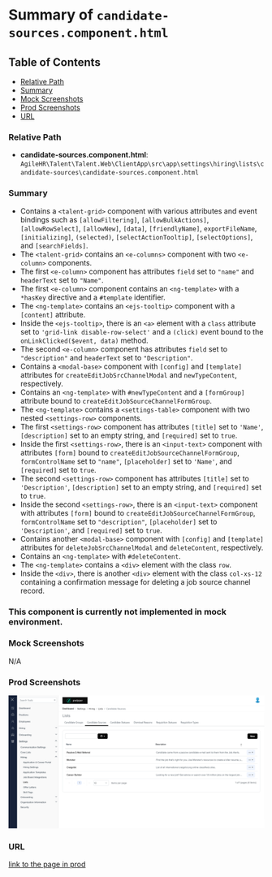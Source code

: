 # Summary of `candidate-sources.component.html`

## Table of Contents

-   [Relative Path](#relative-path)
-   [Summary](#summary)
-   [Mock Screenshots](#mock-screenshots)
-   [Prod Screenshots](#prod-screenshots)
-   [URL](#url)

### Relative Path

-   **candidate-sources.component.html**: `AgileHR\Talent\Talent.Web\ClientApp\src\app\settings\hiring\lists\candidate-sources\candidate-sources.component.html`

### Summary

-   Contains a `<talent-grid>` component with various attributes and event bindings such as `[allowFiltering]`, `[allowBulkActions]`, `[allowRowSelect]`, `[allowNew]`, `[data]`, `[friendlyName]`, `exportFileName`, `[initializing]`, `(selected)`, `[selectActionTooltip]`, `[selectOptions]`, and `[searchFields]`.
-   The `<talent-grid>` contains an `<e-columns>` component with two `<e-column>` components.
-   The first `<e-column>` component has attributes `field` set to `"name"` and `headerText` set to `"Name"`.
-   The first `<e-column>` component contains an `<ng-template>` with a `*hasKey` directive and a `#template` identifier.
-   The `<ng-template>` contains an `<ejs-tooltip>` component with a `[content]` attribute.
-   Inside the `<ejs-tooltip>`, there is an `<a>` element with a `class` attribute set to `'grid-link disable-row-select'` and a `(click)` event bound to the `onLinkClicked($event, data)` method.
-   The second `<e-column>` component has attributes `field` set to `"description"` and `headerText` set to `"Description"`.
-   Contains a `<modal-base>` component with `[config]` and `[template]` attributes for `createEditJobSrcChannelModal` and `newTypeContent`, respectively.
-   Contains an `<ng-template>` with `#newTypeContent` and a `[formGroup]` attribute bound to `createEditJobSourceChannelFormGroup`.
-   The `<ng-template>` contains a `<settings-table>` component with two nested `<settings-row>` components.
-   The first `<settings-row>` component has attributes `[title]` set to `'Name'`, `[description]` set to an empty string, and `[required]` set to `true`.
-   Inside the first `<settings-row>`, there is an `<input-text>` component with attributes `[form]` bound to `createEditJobSourceChannelFormGroup`, `formControlName` set to `"name"`, `[placeholder]` set to `'Name'`, and `[required]` set to `true`.
-   The second `<settings-row>` component has attributes `[title]` set to `'Description'`, `[description]` set to an empty string, and `[required]` set to `true`.
-   Inside the second `<settings-row>`, there is an `<input-text>` component with attributes `[form]` bound to `createEditJobSourceChannelFormGroup`, `formControlName` set to `"description"`, `[placeholder]` set to `'Description'`, and `[required]` set to `true`.
-   Contains another `<modal-base>` component with `[config]` and `[template]` attributes for `deleteJobSrcChannelModal` and `deleteContent`, respectively.
-   Contains an `<ng-template>` with `#deleteContent`.
-   The `<ng-template>` contains a `<div>` element with the class `row`.
-   Inside the `<div>`, there is another `<div>` element with the class `col-xs-12` containing a confirmation message for deleting a job source channel record.

### This component is currently not implemented in mock environment.

### Mock Screenshots

N/A

### Prod Screenshots

![Prod Screenshot](./candidate-sources-prod.png)

### URL

[link to the page in prod](https://piedpiper.agilehr.net/core/settings/hiring/lists/candidate-sources)
